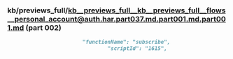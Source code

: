 ### kb/previews_full/kb__previews_full__kb__previews_full__flows__personal_account@auth.har.part037.md.part001.md.part001.md (part 002)

```md
                        "functionName": "subscribe",
                                "scriptId": "1615",
        
```

```
